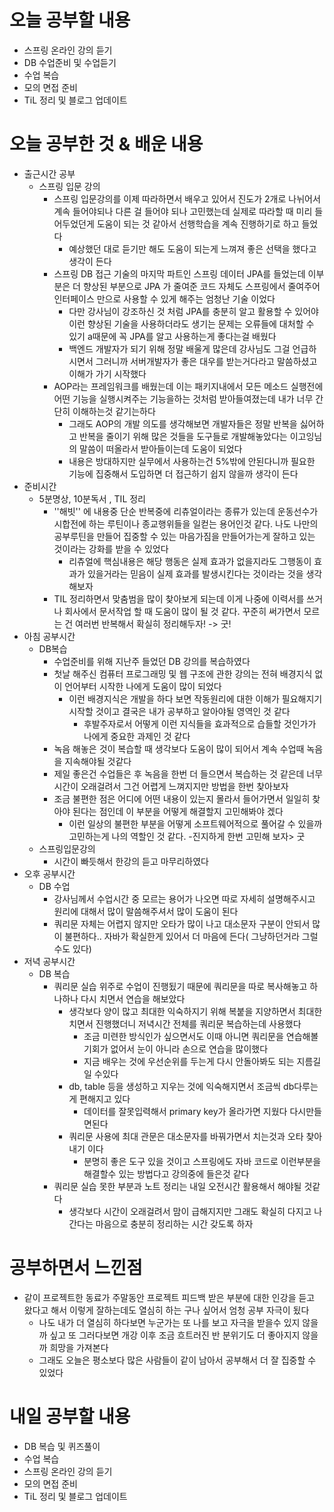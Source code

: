 # 오늘 공부할 내용

- 스프링 온라인 강의 듣기
- DB 수업준비 및 수업듣기
- 수업 복습
- 모의 면접 준비
- TiL 정리 및 블로그 업데이트



# 오늘 공부한 것 & 배운 내용

- 출근시간 공부
  - 스프링 입문 강의
    - 스프링 입문강의를 이제 따라하면서 배우고 있어서 진도가  2개로 나뉘어서 계속 들어야되나 다른 걸 들어야 되나 고민했는데 실제로 따라할 때 미리 들어두었던게 도움이 되는 것 같아서 선행학습을 계속 진행하기로 하고 들었다
      - 예상했던 대로 듣기만 해도 도움이 되는게 느껴져 좋은 선택을 했다고 생각이 든다
    - 스프링 DB 접근 기술의 마지막 파트인 스프링 데이터 JPA를 들었는데 이부분은 더 향상된 부분으로 JPA 가 줄여준 코드 자체도 스프링에서 줄여주어 인터페이스 만으로 사용할 수 있게 해주는 엄청난 기술 이었다
      - 다만 강사님이 강조하신 것 처럼 JPA를 충분히 알고 활용할 수 있어야 이런 향상된 기술을 사용하더라도 생기는 문제는 오류들에 대처할 수 있기 a때문에 꼭 JPA를 알고 사용하는게 좋다는걸 배웠다
      - 백엔드 개발자가 되기 위해 정말 배울게 많은데 강사님도 그걸 언급하시면서 그러니까 서버개발자가 좋은 대우를 받는거다라고 말씀하셨고 이해가 가기 시작했다
    - AOP라는 프레임워크를 배웠는데 이는 패키지내에서 모든 메소드 실행전에 어떤 기능을 실행시켜주는 기능을하는 것처럼 받아들여졌는데 내가 너무 간단히 이해하는것 같기는하다
      - 그래도 AOP의 개발 의도를 생각해보면 개발자들은 정말 반복을 싫어하고 반복을 줄이기 위해 많은 것들을 도구들로 개발해놓았다는 이고잉님의 말씀이 떠올라서 받아들이는데 도움이 되었다
      - 내용은 방대하지만 실무에서 사용하는건 5%밖에 안된다니까 필요한 기능에 집중해서 도입하면 더 접근하기 쉽지 않을까 생각이 든다
- 준비시간
  - 5분명상, 10분독서 , TIL 정리
    - ''해빗'' 에 내용중 단순 반복중에 리츄얼이라는 종류가 있는데 운동선수가 시합전에 하는 루틴이나 종교행위들을 일컫는 용어인것 같다. 나도 나만의 공부루틴을 만들어 집중할 수 있는 마음가짐을 만들어가는게 잘하고 있는 것이라는 강화를 받을 수 있었다
      - 리츄얼에 핵심내용은 해당 행동은 실제 효과가 없을지라도 그행동이 효과가 있을거라는 믿음이 실제 효과를 발생시킨다는 것이라는 것을 생각해보자
    - TIL 정리하면서 맞춤범을 많이 찾아보게 되는데 이게 나중에 이력서를 쓰거나 회사에서 문서작업 할 때 도움이 많이 될 것 같다. 꾸준히 써가면서 모르는 건 여러번 반복해서 확실히 정리해두자! -> 굿!
- 아침 공부시간
  - DB복습
    - 수업준비를 위해 지난주 들었던 DB 강의를 복습하였다 
    - 첫날 해주신 컴퓨터 프로그래밍 및 웹 구조에 관한 강의는 전혀 배경지식 없이 언어부터 시작한 나에게 도움이 많이 되었다
      - 이런 배경지식은 개발을 하다 보면 작동원리에 대한 이해가 필요해지기 시작할 것이고 결국은 내가 공부하고 알아야될 영역인 것 같다
        - 후발주자로서 어떻게 이런 지식들을 효과적으로 습들할 것인가가 나에게 중요한 과제인 것 같다
    -  녹음 해놓은 것이 복습할 때 생각보다 도움이 많이 되어서 계속 수업때 녹음을 지속해야될 것같다
      - 제일 좋은건 수업들은 후 녹음을 한번 더 들으면서 복습하는 것 같은데 너무 시간이 오래걸려서 그건 어렵게 느껴지지만 방법을 한번 찾아보자
      - 조금 불편한 점은 어디에 어떤 내용이 있는지 몰라서 들어가면서 일일히 찾아야 된다는 점인데 이 부분을 어떻게 해결할지 고민해봐야 겠다
        - 이런 일상의 불편한 부분을 어떻게 소프트웨어적으로 풀어갈 수 있을까 고민하는게 나의 역할인 것 같다. -진지하게 한번 고민해 보자> 굿
  - 스프링입문강의
    - 시간이 빠듯해서 한강의 듣고 마무리하였다
- 오후 공부시간
  - DB 수업
    - 강사님께서 수업시간 중 모르는 용어가 나오면 따로 자세히 설명해주시고 원리에 대해서 많이 말씀해주셔서 많이 도움이 된다
    - 쿼리문 자체는 어렵지 않지만 오타가 많이 나고 대소문자 구분이 안되서 많이 불편하다.. 자바가 확실한게 있어서 더 마음에 든다( 그냥하던거라 그럴수도 있다)
- 저녁 공부시간
  - DB 복습
    - 쿼리문 실습 위주로 수업이 진행됬기 때문에  쿼리문을 따로 복사해놓고 하나하나 다시 치면서 연습을 해보았다
      - 생각보다 양이 많고 최대한 익숙하지기 위해 복붙을 지양하면서 최대한 치면서 진행했더니 저녁시간 전체를 쿼리문 복습하는데 사용했다
        - 조금 미련한 방식인가 싶으면서도 이때 아니면 쿼리문을 연습해볼 기회가 없어서 눈이 아니라 손으로 연습을 많이했다
        - 지금 배우는 것에 우선순위를 두는게 다시 안돌아봐도 되는 지름길 일 수있다
      - db, table 등을 생성하고 지우는 것에 익숙해지면서 조금씩 db다루는게 편해지고 있다
        - 데이터를 잘못입력해서 primary key가 올라가면 지웠다 다시만들면된다 
      - 쿼리문 사용에 최대 관문은 대소문자를 바꿔가면서 치는것과 오타 찾아내기 이다
        - 분명히 좋은 도구 있을 것이고 스프링에도 자바 코드로 이런부분을 해결할수 있는 방법다고 강의중에 들은것 같다
    - 쿼리문 실습 못한 부분과 노트 정리는 내일 오전시간 활용해서 해야될 것같다
      - 생각보다 시간이 오래걸려서 맘이 급해지지만 그래도 확실히 다지고 나간다는 마음으로 충분히 정리하는 시간 갖도록 하자

# 공부하면서 느낀점

- 같이 프로젝트한 동료가 주말동안 프로젝트 피드백 받은 부분에 대한 인강을 듣고 왔다고 해서 이렇게 잘하는데도 열심히 하는 구나 싶어서 엄청 공부 자극이 됬다
  - 나도 내가 더 열심히 하다보면 누군가는 또 나를 보고 자극을 받을수 있지 않을까 싶고 또 그러다보면 개강 이후 조금 흐트러진 반 분위기도 더 좋아지지 않을까 희망을 가져본다
  - 그래도 오늘은 평소보다 많은 사람들이 같이 남아서 공부해서 더 잘 집중할 수 있었다

# 내일 공부할 내용

- DB 복습 및 퀴즈풀이
- 수업 복습
- 스프링 온라인 강의 듣기
- 모의 면접 준비
- TiL 정리 및 블로그 업데이트




